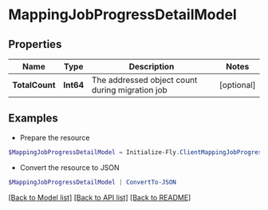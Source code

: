 # MappingJobProgressDetailModel
## Properties

Name | Type | Description | Notes
------------ | ------------- | ------------- | -------------
**TotalCount** | **Int64** | The addressed object count during migration job | [optional] 

## Examples

- Prepare the resource
```powershell
$MappingJobProgressDetailModel = Initialize-Fly.ClientMappingJobProgressDetailModel  -TotalCount null
```

- Convert the resource to JSON
```powershell
$MappingJobProgressDetailModel | ConvertTo-JSON
```

[[Back to Model list]](../README.md#documentation-for-models) [[Back to API list]](../README.md#documentation-for-api-endpoints) [[Back to README]](../README.md)
